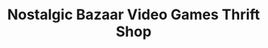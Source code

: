 ---
title: "Nostalgic Bazaar Video Games Thrift Shop"
url: /florence/nostalgic-bazaar-video-games-thrift-shop/
shop: video games
---